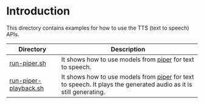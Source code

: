 # Introduction

This directory contains examples for how to use the TTS (text to speech) APIs.

|Directory| Description|
|---------|------------|
|[run-piper.sh](./run-piper.sh)|It shows how to use models from [piper](https://github.com/rhasspy/piper) for text to speech.|
|[run-piper-playback.sh](./run-piper-playback.sh)|It shows how to use models from [piper](https://github.com/rhasspy/piper) for text to speech. It plays the generated audio as it is still generating. |

